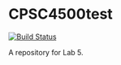 # CPSC4500test

[![Build Status](https://travis-ci.org/AndersonUniversity/CPSC4500test.svg)](https://travis-ci.org/AndersonUniversity/CPSC4500test)

A repository for Lab 5.

